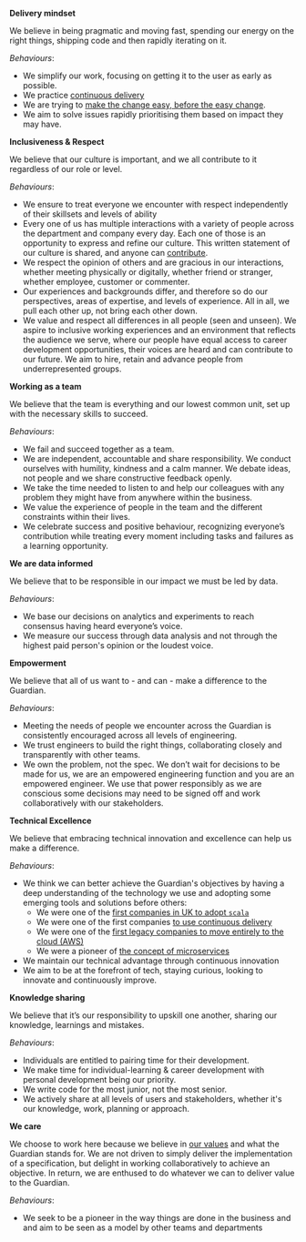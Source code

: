 **Delivery mindset**

We believe in being pragmatic and moving fast, spending our energy on the right things, shipping code and then rapidly iterating on it. 

_Behaviours_:
- We simplify our work, focusing on getting it to the user as early as possible.
- We practice [continuous delivery](https://en.wikipedia.org/wiki/Continuous_delivery)
- We are trying to [make the change easy, before the easy change](https://twitter.com/KentBeck/status/250733358307500032).   
- We aim to solve issues rapidly prioritising them based on impact they may have.

**Inclusiveness & Respect** 

We believe that our culture is important, and we all contribute to it regardless of our role or level.

_Behaviours_:
 - We ensure to treat everyone we encounter with respect independently of their skillsets and levels of ability
 - Every one of us has multiple interactions with a variety of people across the department and company every day. Each one of those is an opportunity to express and refine our culture. This written statement of our culture is shared, and anyone can [contribute](CONTRIBUTING.md).
 - We respect the opinion of others and are gracious in our interactions, whether meeting physically or digitally, whether friend or stranger, whether employee, customer or commenter.
 - Our experiences and backgrounds differ, and therefore so do our perspectives, areas of expertise, and levels of experience. All in all, we pull each other up, not bring each other down.
 - We value and respect all differences in all people (seen and unseen). We aspire to inclusive working experiences and an environment that reflects the audience we serve, where our people have equal access to career development opportunities, their voices are heard and can contribute to our future. We aim to hire, retain and advance people from underrepresented groups.


**Working as a team**

We believe that the team is everything and our lowest common unit, set up with the necessary skills to succeed.

_Behaviours_:
 - We fail and succeed together as a team.
 - We are independent, accountable and share responsibility. We conduct ourselves with humility, kindness and a calm manner. We debate ideas, not people and we share constructive feedback openly. 
 - We take the time needed to listen to and help our colleagues with any problem they might have from anywhere within the business.
 - We value the experience of people in the team and the different constraints within their lives. 
 - We celebrate success and positive behaviour, recognizing everyone’s contribution while treating every moment including tasks and failures as a learning opportunity.

**We are data informed** 

We believe that to be responsible in our impact we must be led by data.

_Behaviours_: 
 - We base our decisions on analytics and experiments to reach consensus having heard everyone’s voice. 
 - We measure our success through data analysis and not through the highest paid person's opinion or the loudest voice.

**Empowerment**

We believe that all of us want to - and can - make a difference to the Guardian.

_Behaviours_: 
  - Meeting the needs of people we encounter across the Guardian is consistently encouraged across all levels of engineering.
  - We trust engineers to build the right things, collaborating closely and transparently with other teams.
  - We own the problem, not the spec. We don’t wait for decisions to be made for us, we are an empowered engineering function and you are an empowered engineer. We use that power responsibly as we are conscious some decisions may need to be signed off and work collaboratively with our stakeholders.

**Technical Excellence** 

We believe that embracing technical innovation and excellence can help us make a difference.

_Behaviours_:
- We think we can better achieve the Guardian's objectives by having a deep understanding of the technology we use and adopting some emerging tools and solutions before others:
    - We were one of the [first companies in UK to adopt `scala`](https://www.theguardian.com/info/developer-blog/2013/apr/26/how-the-guardian-built-scalable-foundation)
    - We were one of the first companies [to use continuous delivery](https://www.theguardian.com/info/developer-blog/2015/jan/05/delivering-continuous-delivery-continuously)
    - We were one of the [first legacy companies to move entirely to the cloud (AWS)](http://perspectives.mvdirona.com/2016/03/a-decade-of-innovation/)
    - We were a pioneer of [the concept of microservices](https://martinfowler.com/articles/microservices.html#footnote-etymology)
 - We maintain our technical advantage through continuous innovation
 - We aim to be at the forefront of tech, staying curious, looking to innovate and continuously improve.

**Knowledge sharing**

We believe that it’s our responsibility to upskill one another, sharing our knowledge, learnings and mistakes. 

_Behaviours_:
 - Individuals are entitled to pairing time for their development. 
 - We make time for individual-learning & career development with personal development being our priority.
 - We write code for the most junior, not the most senior.
 - We actively share at all levels of users and stakeholders, whether it's our knowledge, work, planning or approach.

**We care**
 
We choose to work here because we believe in [our values](https://workforus.theguardian.com/our-values) and what the Guardian stands for. We are not driven to simply deliver the implementation of a specification, but delight in working collaboratively to achieve an objective. In return, we are enthused to do whatever we can to deliver value to the Guardian.

_Behaviours_: 
 - We seek to be a pioneer in the way things are done in the business and and aim to be seen as a model by other teams and departments
     
 
